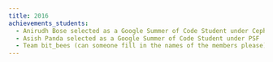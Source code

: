 ```yaml
---
title: 2016
achievements_students:
  - Anirudh Bose selected as a Google Summer of Code Student under Ceph
  - Asish Panda selected as a Google Summer of Code Student under PSF
  - Team bit_bees (can someone fill in the names of the members please) qualify for ACM ICPC Kharagpur regionals
---
```

